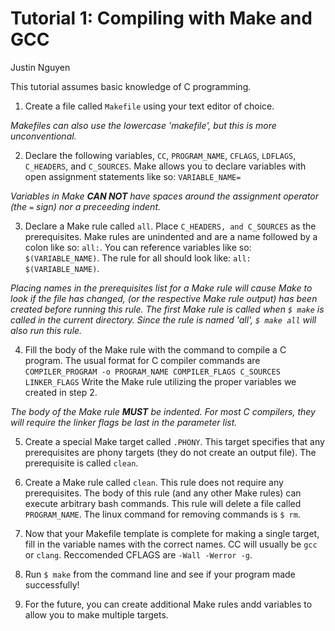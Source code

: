 # Tutorial 1: Compiling with Make and GCC

Justin Nguyen

This tutorial assumes basic knowledge of C programming.

1. Create a file called `Makefile` using your text editor of choice. 

_Makefiles can also use the lowercase 'makefile', but this is more unconventional._

2. Declare the following variables, `CC`, `PROGRAM_NAME`, `CFLAGS`, `LDFLAGS`, `C_HEADERS`, and `C_SOURCES`. Make allows you to declare variables with open assignment statements like so: `VARIABLE_NAME=`

_Variables in Make **CAN NOT** have spaces around the assignment operator (the `=` sign) nor a preceeding indent._

3. Declare a Make rule called `all`. Place `C_HEADERS, and C_SOURCES` as the prerequisites. Make rules are unindented and are a name followed by a colon like so: `all:`. You can reference variables like so: `$(VARIABLE_NAME)`. The rule for all should look like: `all: $(VARIABLE_NAME)`.

_Placing names in the prerequisites list for a Make rule will cause Make to look if the file has changed, (or the respective Make rule output) has been created before running this rule._
_The first Make rule is called when `$ make` is called in the current directory. Since the rule is named 'all', `$ make all` will also run this rule._

4. Fill the body of the Make rule with the command to compile a C program. The usual format for C compiler commands are `COMPILER_PROGRAM -o PROGRAM_NAME COMPILER_FLAGS C_SOURCES LINKER_FLAGS` Write the Make rule utilizing the proper variables we created in step 2.

_The body of the Make rule **MUST** be indented. For most C compilers, they will require the linker flags be last in the parameter list._

5. Create a special Make target called `.PHONY`. This target specifies that any prerequisites are phony targets (they do not create an output file). The prerequisite is called `clean`.

6. Create a Make rule called `clean`. This rule does not require any prerequisites. The body of this rule (and any other Make rules) can execute arbitrary bash commands. This rule will delete a file called `PROGRAM_NAME`. The linux command for removing commands is `$ rm`.

7. Now that your Makefile template is complete for making a single target, fill in the variable names with the correct names. CC will usually be `gcc` or `clang`. Reccomended CFLAGS are `-Wall -Werror -g`. 

8. Run `$ make` from the command line and see if your program made successfully!

9. For the future, you can create additional Make rules andd variables to allow you to make multiple targets.
